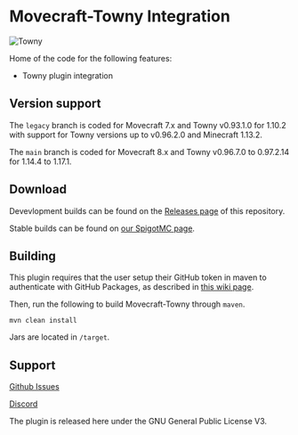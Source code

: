 # Movecraft-Towny Integration
![Towny](https://github.com/TylerS1066/Movecraft-Towny/actions/workflows/maven.yml/badge.svg)

Home of the code for the following features:
 - Towny plugin integration

## Version support
The `legacy` branch is coded for Movecraft 7.x and Towny v0.93.1.0 for 1.10.2 with support for Towny versions up to v0.96.2.0 and Minecraft 1.13.2.

The `main` branch is coded for Movecraft 8.x and Towny v0.96.7.0 to 0.97.2.14 for 1.14.4 to 1.17.1.

## Download

Devevlopment builds can be found on the [Releases page](https://github.com/TylerS1066/Movecraft-Towny/releases) of this repository.

Stable builds can be found on [our SpigotMC page](https://www.spigotmc.org/resources/movecraft-towny.90429/).

## Building
This plugin requires that the user setup their GitHub token in maven to authenticate with GitHub Packages, as described in [this wiki page](https://github.com/APDevTeam/Movecraft/wiki/Documentation).

Then, run the following to build Movecraft-Towny through `maven`.
```
mvn clean install
```
Jars are located in `/target`.


## Support
[Github Issues](https://github.com/TylerS1066/Movecraft-Towny/issues)

[Discord](http://bit.ly/JoinAP-Dev)

The plugin is released here under the GNU General Public License V3. 
